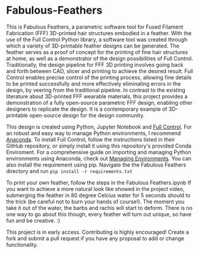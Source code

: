 # Fabulous-Feathers

This is Fabulous Feathers, a parametric software tool for Fused Filament Fabrication (FFF) 3D-printed hair structures embodied in a feather. With the use of the Full Control Python library, a software tool was created through which a variety of 3D-printable feather designs can be generated. The feather serves as a proof of concept for the printing of fine hair structures at home, as well as a demonstrator of the design possibilities of Full Control. 
Traditionally, the design pipeline for FFF 3D printing involves going back and forth between CAD, slicer and printing to achieve the desired result. Full Control enables precise control of the printing process, allowing fine details to be printed successfully and more effectively eliminating errors in the design, by veering from the traditional pipeline.
In contrast to the existing literature about 3D-printed FFF wearable materials, this project provides a demonstration of a fully open-source parametric FFF design, enabling other designers to replicate the design. It is a contemporary example of 3D-printable open-source design for the design community.

This design is created using Python, Jupyter Notebook and [Full Control](https://github.com/FullControlXYZ/fullcontrol). For an robust and easy way to manage Python environments, I recommend [Anaconda](https://www.anaconda.com/). To install Full Control, follow the instructions listed in their GitHub repository, or simply install it using this repository's provided Conda Enviroment. For a comprehensive guide on importing and managing Python environments using Anaconda, check out [Managing Environments](https://docs.anaconda.com/free/navigator/tutorials/manage-environments/). You can also install the requirement using pip. Navigate the the Fabulous Feathers directory and run `pip install -r requirements.txt`

To print your own feather, follow the steps in the Fabulous Feathers.ipynb
If you want to achieve a more natural look like showed in the project video, submerging the feather in 80 degree Celcius water for 5 seconds should to the trick (be careful not to burn your hands of course!). The moment you take it out of the water, the barbs and rachis will start to deform. There is no one way to go about this though, every feather will turn out unique, so have fun and be creative. :)

This project is in early access. Contributing is highly encouraged! Create a fork and submit a pull request if you have any proposal to add or change functionality.

